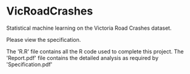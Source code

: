 # VicRoadCrashes
Statistical machine learning on the Victoria Road Crashes dataset.

Please view the specification.

The 'R.R' file contains all the R code used to complete this project.
The 'Report.pdf' file contains the detailed analysis as required by 'Specification.pdf'
